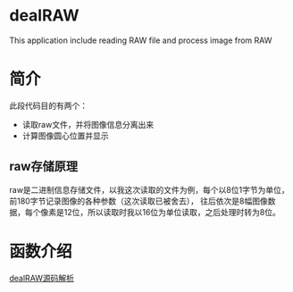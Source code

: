 # dealRAW
This application include reading RAW file and process image from RAW

# 简介

此段代码目的有两个：
- 读取raw文件，并将图像信息分离出来
- 计算图像圆心位置并显示

## raw存储原理

raw是二进制信息存储文件，以我这次读取的文件为例，每个以8位1字节为单位，前180字节记录图像的各种参数（这次读取已被舍去），
往后依次是8幅图像数据，每个像素是12位，所以读取时我以16位为单位读取，之后处理时转为8位。

# 函数介绍

[dealRAW源码解析](https://lhy0609.github.io/2018/04/19/dealRAW源码解析/)

